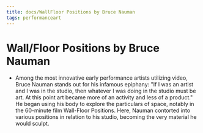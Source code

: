 ```yaml
---
title: docs/WallFloor Positions by Bruce Nauman
tags: performanceart
---
```


# Wall/Floor Positions by Bruce Nauman
- Among the most innovative early performance artists utilizing video, Bruce Nauman stands out for his infamous epiphany: "If I was an artist and I was in the studio, then whatever I was doing in the studio must be art. At this point art became more of an activity and less of a product." He began using his body to explore the particulars of space, notably in the 60-minute film Wall-Floor Positions. Here, Nauman contorted into various positions in relation to his studio, becoming the very material he would sculpt.